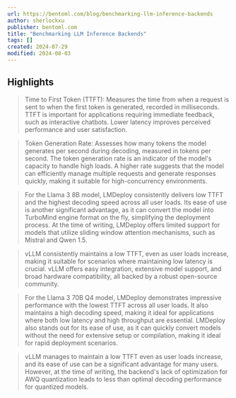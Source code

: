 ```yaml
---
url: https://bentoml.com/blog/benchmarking-llm-inference-backends
author: sherlockxu
publisher: bentoml.com
title: "Benchmarking LLM Inference Backends"
tags: []
created: 2024-07-29
modified: 2024-08-03
---
```


## Highlights

> Time to First Token (TTFT): Measures the time from when a request is sent to when the first token is generated, recorded in milliseconds. TTFT is important for applications requiring immediate feedback, such as interactive chatbots. Lower latency improves perceived performance and user satisfaction.

> Token Generation Rate: Assesses how many tokens the model generates per second during decoding, measured in tokens per second. The token generation rate is an indicator of the model's capacity to handle high loads. A higher rate suggests that the model can efficiently manage multiple requests and generate responses quickly, making it suitable for high-concurrency environments.

> For the Llama 3 8B model, LMDeploy consistently delivers low TTFT and the highest decoding speed across all user loads. Its ease of use is another significant advantage, as it can convert the model into TurboMind engine format on the fly, simplifying the deployment process. At the time of writing, LMDeploy offers limited support for models that utilize sliding window attention mechanisms, such as Mistral and Qwen 1.5.

> vLLM consistently maintains a low TTFT, even as user loads increase, making it suitable for scenarios where maintaining low latency is crucial. vLLM offers easy integration, extensive model support, and broad hardware compatibility, all backed by a robust open-source community.

> For the Llama 3 70B Q4 model, LMDeploy demonstrates impressive performance with the lowest TTFT across all user loads. It also maintains a high decoding speed, making it ideal for applications where both low latency and high throughput are essential. LMDeploy also stands out for its ease of use, as it can quickly convert models without the need for extensive setup or compilation, making it ideal for rapid deployment scenarios.

> vLLM manages to maintain a low TTFT even as user loads increase, and its ease of use can be a significant advantage for many users. However, at the time of writing, the backend's lack of optimization for AWQ quantization leads to less than optimal decoding performance for quantized models.

